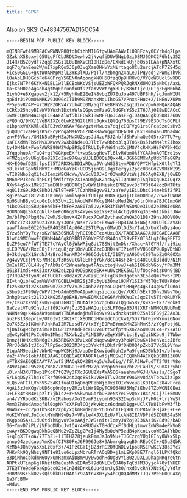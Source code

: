 ```yaml
---
title: "GPG"
---
```


Also on SKS: [0x48347567AD15CC54][sks]

<pre class="regular"><code>-----BEGIN PGP PUBLIC KEY BLOCK-----

mQINBFwf49MBEACwRWNVR0QfohCihhM1l6fgwUAmEAWvIl0BBFzay0CYrh4q2Lps
GZakhX5BoxyjQ5ULgFfCbJRDtXewhv2jNyqfjDUW6NgL0zi08MJ0DKC2F6h1y352
J14R+B5Z0ydF7ZqqDISGi1L0uBmXVCR18HIqDe/CXkdEkUjjb0sp1EAa+pNAXxtC
zqF7q/anEeu2W/nI7xpRQoSJ6pOJvgXae0HHvYxMirtagoUCu2nrcjATdP7ZS45g
+icS0GGLG+gXtW0AMMpMzlL3YK3lXD/PqTl/nzbmgnZ4aLeJiPqyedj2FWmZThVk
lOeAbLDH0GcbFo64GPrgY5GEN0nAqongkNOH58fzqOp9HRUvQ/VYQoW8UclSwXDG
Ijkx7NTP46KfK+N1BL1wllECBxWKcVSjsUEZpWFQkPQRJgRNXdUMO15aNkCsAaxL
Ia+XhH0zeAgGob4qtMqFbrunfuOf92faXVVWtrgYBLF/K8ntIjcU/G1gZFgM06hA
3iyhO+e8Xgapev2jk12/+5Ryh0wE2EeIN8vbqZU7EuJoa497UBFBhH/sgJumWIUt
qpEdrJiPOmO6MRKV93O9GcITIh9M9ZNanxMqLIhoG57VPnx4FHuz+2/IHEnVXUPm
PF5y6vR74P+47tHZPZORV4r7Uh4Co0N/5qfhkE8PNVs2sqIU2ncVpw69HQARAQAB
tCRKb25hcyBIaWV0YWxhIDxtYWlsQGpvbmFzaGlldGFsYS5zZT6JAj0EEwECACcC
GwMFCQHhM4ACHgECF4AFAlwf5hIFCwkIBwMFFQoJCAsFFgIDAQAACgkQSDR1Z60V
zFQDhQ/9HX/1VgBRIXZc0LwKZ5Q2tlRtbJgkw1QlQq763psCt9EV9E3OdTsGCPLl
e1hpnxVWXKMlu8kFE3vdXnKAxf6a/gzt+Mwuos7dqjcIQFVgG1rsCFcaSzeCsHv3
guQUDc1vaHeqzRSYFcyPngaMs6VG6Z0AH8awWqgrnDEAOHL/Kx19m04aGJMnadWc
znvF0Vkvz/GM1N5uBRyHZaJNwXUZsqsJd4zoF5J2nbfdShPahaQe005rxXYTU7+g
UaFCXdMhFbSYMvXUKwvV2wXbINd4u0JTltT/wRbbo3lqJT0SkBs5iwMN4ltZihox
ty4OH4bt+FwaFAWRB90W2VdpSRSp5fRULIyP/W6fnsXxjM8V4cRHKxHsP6VBk4Cd
JYqqphuoArTaQ4+qtYGGKpeEXft+wpSusgHcwTl6lvRWpmOkfYCAAkoAOTErd1sv
kFMZqiy6vU6gUBo82XIcZac97Gw/iUJLID0QiJQxk4L+J666EMXwApUdbTFe8GPs
HK+EO0nfD2SjlpsIl5TJRDXHoDD1vRDquJVnqW83StymPDBYQPYCMfpiX0tleYl1
p8lk+kFGpkNlMhVCr+MQdGaYzG+UGD5jinO9LJqiTerqyi2pdcH86GdZV9HiWI9S
wTI88Nho2qXLfoJIemzWECHcWw/Vw5cV0JJ+6rO3WmRDVtWsjJ65Ag0EXB/j0wEQ
AM6mPPJkenIdhECrjfPdfrYqSzX1+aDmjwK2acGy5lIQnUHYpTSqlWXqCHX1QqrX
AXy64qSbx1Mk9ITemE0HhsQ8OUCjEvQWY1HMiskcIPHZsvcDcTV0t04kozDNTHtz
HqQ1IzG9LRbKSKhQ1/El9T+WFlTCzhNmBgvw9i/zaYeVyiEiLDhcC14m+kSf2fP1
KgiPp5wCz8TVSDJ1KTmqkIoml5qHYifUIipLX08YuQwDj1CkmOOdDo/ZCwefLWOW
Sp9SdhBByv1xpGcIok53U+i2UkAoUWF4FKcy1M4hoMed2W/pGtrONna7BJC1mxGW
n1bxQS43pSRUpBeh6kF+fhFeRzA80Ta5Uv/K5R3hTNVlWSONDe3IUd2e3MRIeURA
BOUNoWQLSkKZqNllFbeFoR6gsVs4Wyevse1Ys+2ml4ctQyD0Yg363+6IJkhirJWw
Jm/blPpJPbgN3w/2wM/ScUmvX4Z4Fucx7CwAZythawCuWQA3Q1D8/Z9nsJOQVO0v
rVhz2TzRIXVhOz3ZKHJy+30nF/Ws+r7Z1c+EXwwFFBpBIaCb+NGjs2OIUTCJaVXB
aawTlAmwE6I203wER4O3BUlAoG6Aq2STtPqyrGMwUDlOd3xYIaLO/UuXluDyz4oo
5Yzw5hY0y7cy/xKvPNK305MGljyRGI9bEFcoXUxu8X/TABEBAAGJAiUEGAECAA8F
Alwf49MCGwwFCQHhM4AACgkQSDR1Z60VzFSOdRAAosTR9vFFX0ISALqtCHg9EFT2
IcZP6eu7PfWTjTE77cYAyCl8jWkWRjq8Ut78SWjtZmDkr/Xhac+A7GYNf/fzj9iq
pLEDPV6V/RxcE8jT+riqu8jqr1Od/uDC2zcQJR0+sFIPieVFwV0S6OP9uKpVDtW0
B+3kdyqCX1GrdNJMzBroJ9unXM34H966CdybtI/31EYyzA0bDvC89TnbZzORGOXa
7g4wvVCcjPFXS7MHcpJf3RsvuCGlGEFFgYGk/8cO44sFz4+Iq4UCGCkBldd9/NiN
DmIelRI/OL4Hvg7rAb0sOf2WreaWeqwtFAzvctojHvwJ+ehS186dbVGbv/fPm3Mf
B61BTimdS+nK53xrXUH2eLzp149Q9pKepEK++uUVcMEK5wIlUfOogFoizKOn9jBD
Q7JRQA2dTynNEdCfUCkTus0dZn2C/vCzsEJnl+gCNJxHgotnh3EoeeQm7Yv5rIPD
BI+tnQib4eIpmVWVkMYGCBLU+DR2Sj3Fp3yUi3Omzl9JMY1SZ3fW5TQcT0U/R6o4
f1z58m2dt2ZK4uME9m73GzfV7vJ5O4nh77rpeoLQQHriRHqPg4gST44gHwfiuRo1
sSbu9z3F99WyCWPVt2+bAdm0SMoA9pwKhqsipcxecQy//UKlh5Ex7IDhv3WavYbg
Jnhg0twzSt2L7X2kKG25Ag0EXB/mMwEQAKiQYG6A/hMKWuIsJqxZlv5T5rORLMYk
M+/CKuzXXVdjXvU/GqnDJGHzglNUtAiKpo2qpGO7VIQgOw58Y/KwXx+tk779okFt
BaCzatVTq9InyJzf109JkAVjCzJ51sHAQujbb3LPT0ga85JNtXRTrNMMOLNUbMmE
NNHNe9q+k4GpAW9pmUuWYThBAadajMulTo9V+91vdhzkNtUtQZ5al5FS9jZJAo3L
auzFB13BeprLw/UT6Iv1ZXK1+tjX8ONCoHGredChpCkw1/SD77bT0ivWYnui6Nor
2o7X6ZzbIKQmhPJnkRaI2M7LosdT/Vtx6YjE9PmBYmn3MkZGhMmK5/zYOgFotj6L
hjOAi6g9cbyzAimLKbLGP1zse8dFTcFUuV40ttSrfpYMSXnZaouW0XLx4+r/+Ai0
eEoXyKdN2PsCq6OmIMhsz7kXwbz2eFiN13P/vEqKY5FcisjEyqIqiNKbu9j7TWbw
1nnzjH0HXcM3N6gC+J63RBGXK3PzLx8FoNqdwwDXpy3PoNVCbwK41kehVoicJBfc
7RrJ0dWbItJCoi7lPpSed2O23M34gc3YWkffLDkfr9f0NDOQ4pZxb27Vq5L9Vfnw
EtqaAM9eoib7cWbMD+qpWC5Kj9J/apDrIXwviodtohIpPa9fgnK9BWk0Iv/bfu4u
Ya2j4YvS1okfABEBAAGJBEQEGAECAA8FAlwf5jMCGwIFCQHhM4ACKQkQSDR1Z60V
zFTBXSAEGQECAAYFAlwf5jMACgkQK2BtXq5uWJw6ig//fSlPJHwFudTT2fUtrV8e
Z49V4pnCJ95zKQZWo8Z7KVUGO1+rfZMZ7pJcMppNo+uu/hF2PCaHl9/5LmXIryhU
uDlvnN3XUTBwp1PKcO7fQZVy3FXcJGUU2XsAWASO6+aaehmvWGJH/VAsls/CSgoT
S/L6qDSyZlh4YsTRrf09HH24tXqc8SikuVB+1Tlv2smrY9oGNv8dAVTocwXizIpx
oLQsvnFClLVnhVS75AKIfuaU1kgOYqPFebWjbJxsTOIxWveu8lK01QoCZ84vFrca
XgAL3zJmKOg/bUD5dp0n0pryZMzzltWrSEpyTC9064HU5Mq7iEbv8TZoWCNIGEei
D+LF84tRM4eLpzlt7jbIs2+rHSSkwnwGbrbDPJeNs7eCEvQox1B4s/C1j7I+5mUV
vn4/VYRbodKcSKB//vIRahos/Xo70vmF3iyomh93NS2IwpScNjJPyH0L+trjYwSl
Rmm3ZhOedAmoqf8l0xpNkTcXAFulCOjWkvHqcz6cdmW31gg+UClKTW8IbFvW3flb
XWWmY++cCZpDThSR4P2zpb/xgkmBWdEg1EY63G5h11Eg90LYDPRAwlEBjaFL+C+e
MoKIWYuWLJoCdotMYmNH9vDs7+VFvle4XJXUEzU/FlcAN8IEAVDPtdSZDUR54aSM
YKgpp85A/L1dU6tdYhKgvuV3xxAAjrJWS+nit+IqmyJWZoj9J3KAsiK/Ed9J/bAD
06+YmvD7iPL/jVFboDUbuJvtOAr4+RUGVkT0HdCqxFf0dHLgtmwrZnWBm4ePkVn8
cwAy+BKDDgwqDkhGqQBMe2vZpZLgGPcIj4My6bQoWP5edB4pKcoLvcoWBIAfYbDe
S+qIgXTT+oA/77ThZl+llTEH728jeukFmmJaJo9Nu+TJGCzrqYUg1GIhy0W+xSLp
znnpQ4zedcuppYmKDufCIV80FeJ6F996Je8+9AbmrgbqvgB0nREpOCI+/Q5uZQbR
KzMb4J8h0ya5XxLz0xf3+/4IPzCGaIjB23rRG2QfQWDLv1po8RSEPwKEV38s2Yc7
7HKvRk9QyNhzy9NT1e81vo6cUpxMbruRTrAOqBD+j1mLEKp0BE7Tnql61LPKfQkd
83DiMhoCbkdmM6OyxUmRzmxAiDBmMUy0wodhHdOg8VYi80zJDXLuDhagNRqreGtn
ARPtkUTimp6glKhzfbRaCusMNsEDAm5l9dQNLEvQD40pTqCdlM3Dyjc47OyIYHEF
JTEQTYe9deFeaGpGcc02te1nZd8DrkL6Uu4isnJy530/nxd3vcRhYXNcSQ/yYdlr
B0BMb9sFSkO2xsQi9hkOJCHAtir92AtnVX03y54hCQDQ4dMMYTJQ77PeSG0QCAXq
1a3YcBM=
=MdwL
-----END PGP PUBLIC KEY BLOCK-----
</code></pre>

[mit]: pgp.mit.edu/pks/lookup?op=get&search=0x48347567AD15CC54 "GPG key hosted on mit"
[sks]: https://sks-keyservers.net/pks/lookup?op=get&search=0x48347567AD15CC54 "GPG key on SKS"


